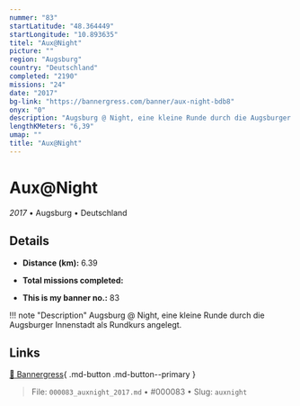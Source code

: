 ```yaml
---
nummer: "83"
startLatitude: "48.364449"
startLongitude: "10.893635"
titel: "Aux@Night"
picture: ""
region: "Augsburg"
country: "Deutschland"
completed: "2190"
missions: "24"
date: "2017"
bg-link: "https://bannergress.com/banner/aux-night-bdb8"
onyx: "0"
description: "Augsburg @ Night, eine kleine Runde durch die Augsburger Innenstadt als Rundkurs angelegt."
lengthKMeters: "6,39"
umap: ""
title: "Aux@Night"
---
```

# Aux@Night

*2017* • Augsburg • Deutschland



## Details
- **Distance (km):** 6.39

- **Total missions completed:** 
- **This is my banner no.:** 83


!!! note "Description"
    Augsburg @ Night, eine kleine Runde durch die Augsburger Innenstadt als Rundkurs angelegt.



## Links
[🔗 Bannergress](https://bannergress.com/banner/aux-night-bdb8){ .md-button .md-button--primary }



> File: `000083_auxnight_2017.md` • #000083 • Slug: `auxnight`

